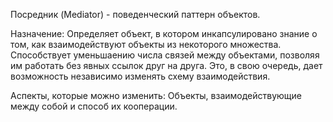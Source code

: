 Посредник (Mediator) -  поведенческий паттерн объектов. 

Назначение: Определяет объект, в котором инкапсулировано знание о том, как взаимодействуют объекты из некоторого множества. Способствует уменьшаению числа связей между объектами, позволяя им работать без явных ссылок друг на друга. Это, в свою очередь, дает возможность независимо изменять схему взаимодействия.

Аспекты, которые можно изменить: Объекты, взаимодействующие между собой и способ их кооперации.
